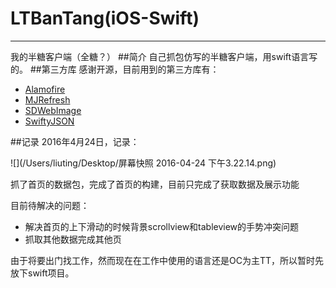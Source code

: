 # LTBanTang(iOS-Swift)
---
我的半糖客户端（全糖？）
##简介
自己抓包仿写的半糖客户端，用swift语言写的。
##第三方库
感谢开源，目前用到的第三方库有：

- [Alamofire](https://github.com/Alamofire/Alamofire)
- [MJRefresh](https://github.com/CoderMJLee/MJRefresh)
- [SDWebImage](https://github.com/rs/SDWebImage)
- [SwiftyJSON](https://github.com/SwiftyJSON/SwiftyJSON)

##记录
2016年4月24日，记录：

![](/Users/liuting/Desktop/屏幕快照 2016-04-24 下午3.22.14.png)

抓了首页的数据包，完成了首页的构建，目前只完成了获取数据及展示功能

目前待解决的问题：

- 解决首页的上下滑动的时候背景scrollview和tableview的手势冲突问题
- 抓取其他数据完成其他页

由于将要出门找工作，然而现在在工作中使用的语言还是OC为主TT，所以暂时先放下swift项目。




